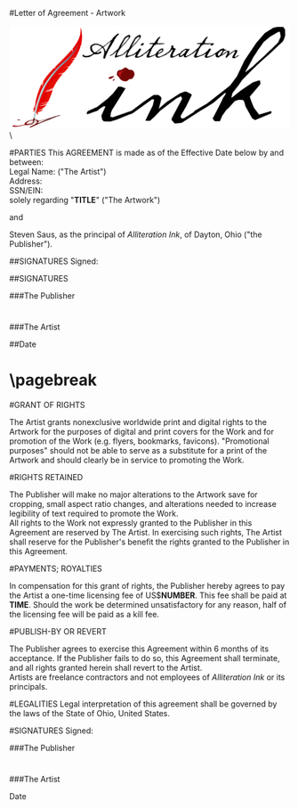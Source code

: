 #Letter of Agreement - Artwork

![](aink_logo.png "Alliteration Ink")  \  

#PARTIES
This AGREEMENT is made as of the Effective Date below by and between:   
Legal Name:                                                   ("The Artist")   
Address:   
SSN/EIN:  
solely regarding "**TITLE**" ("The Artwork")  

and   

Steven Saus, as the principal of *Alliteration Ink*, of Dayton, Ohio ("the Publisher").  

##SIGNATURES
Signed:  
 
##SIGNATURES
 
###The Publisher  

#  
#
###The Artist

##Date  

\pagebreak
=======
#GRANT OF RIGHTS

The Artist grants nonexclusive worldwide print and digital rights to the Artwork for the purposes of digital and print covers for the Work and for promotion of the Work (e.g. flyers, bookmarks, favicons). "Promotional purposes" should not be able to serve as a substitute for a print of the Artwork and should clearly be in service to promoting the Work.   

#RIGHTS RETAINED

The Publisher will make no major alterations to the Artwork save for cropping, small aspect ratio changes, and alterations needed to increase legibility of text required to promote the Work.  
All rights to the Work not expressly granted to the Publisher in this Agreement are reserved by The Artist. In exercising such rights, The Artist shall reserve for the Publisher's benefit the rights granted to the Publisher in this Agreement.   



#PAYMENTS; ROYALTIES

In compensation for this grant of rights, the Publisher hereby agrees to pay the Artist a one-time licensing fee of US$**NUMBER**. This fee shall be paid at **TIME**.  Should the work be determined unsatisfactory for any reason, half of the licensing fee will be paid as a kill fee.

#PUBLISH-BY OR REVERT

The Publisher agrees to exercise this Agreement within 6 months of its acceptance. If the Publisher fails to do so, this Agreement shall terminate, and all rights granted herein shall revert to the Artist.   
Artists are freelance contractors and not employees of *Alliteration Ink* or its principals.  

#LEGALITIES
Legal interpretation of this agreement shall be governed by the laws of the State of Ohio, United States.  

#SIGNATURES
Signed:  
 
###The Publisher  

#  
#
###The Artist

Date

